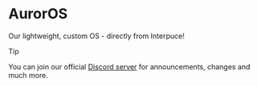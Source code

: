 # AurorOS

Our lightweight, custom OS - directly from Interpuce!

> [!TIP]
> You can join our official [Discord server](https://dsc.gg/Auror-OS) for announcements, changes and much more.